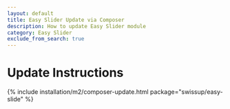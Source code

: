 ```yaml
---
layout: default
title: Easy Slider Update via Composer
description: How to update Easy Slider module
category: Easy Slider
exclude_from_search: true
---
```


# Update Instructions

{% include installation/m2/composer-update.html package="swissup/easy-slide" %}
